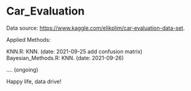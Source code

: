 # Car_Evaluation

Data source: https://www.kaggle.com/elikplim/car-evaluation-data-set.

Applied Methods:

KNN.R: KNN. (date: 2021-09-25 add confusion matrix)
Bayesian_Methods.R: KNN. (date: 2021-09-26)

.... (ongoing)

Happy life, data drive!
